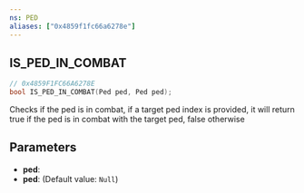 ```yaml
---
ns: PED
aliases: ["0x4859f1fc66a6278e"]
---
```

## IS_PED_IN_COMBAT

```c
// 0x4859F1FC66A6278E
bool IS_PED_IN_COMBAT(Ped ped, Ped ped);
```

Checks if the ped is in combat, if a target ped index is provided, it will return true if the ped is in combat with the target ped, false otherwise


## Parameters
* **ped**: 
* **ped**: (Default value: `Null`)
